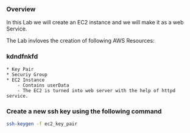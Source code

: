 ### Overview

In this Lab we will create an EC2 instance and we will make it as a web Service.

The Lab invloves the creation of following AWS Resources:
### kdndfnkfd 
    * Key Pair
    * Securiy Group
    * EC2 Instance
        - Contains userData
        - The EC2 is turned into web server with the help of httpd service.
       
### Create a new ssh key using the following command

```bash
ssh-keygen -f ec2_key_pair
```
